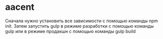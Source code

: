 # aacent

Сначала нужно установить все зависимости с помощью команды npm init.
Затем запустить gulp в режиме разработки с помощью команды gulp или в режиме продакшн с помощью команды gulp build
